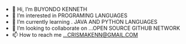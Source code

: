- 👋 Hi, I’m BUYONDO KENNETH
- 👀 I’m interested in PROGRAMING LANGUAGES
- 🌱 I’m currently learning . JAVA AND PYTHON LANGUAGES
- 💞️ I’m looking to collaborate on ...OPEN SOURCE GITHUB NETWORK
- 📫 How to reach me ...CRISMAKENN@GMAIL.COM

<!---
EMkenneth/EMkenneth is a ✨ special ✨ repository because its `README.md` (this file) appears on your GitHub profile.
You can click the Preview link to take a look at your changes.
--->
